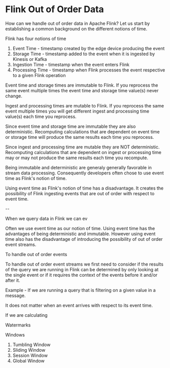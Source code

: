 # Flink Out of Order Data

How can we handle out of order data in Apache Flink? Let us start by establishing a common background on the different notions of time. 

Flink has four notions of time

1. Event Time - timestamp created by the edge device producing the event
2. Storage Time - timestamp added to the event when it is ingested by Kinesis or Kafka
3. Ingestion Time - timestamp when the event enters Flink  
4. Processing Time - timestamp when Flink processes the event respective to a given Flink operation

Event time and storage times are immutable to Flink. If you reprocess the same event multiple times the event time and storage time value(s) never change. 

Ingest and processing times are mutable to Flink. If you reprocess the same event multiple times you will get different ingest and processing time value(s) each time you reprocess.

Since event time and storage time are immutable they are also deterministic. Recomputing calculations that are dependent on event time or storage time will produce the same results each time you reprocess.

Since ingest and processing time are mutable they are NOT deterministic. Recomputing calculations that are dependent on ingest or processing time may or may not produce the same results each time you recompute.

Being immutable and deterministic are generaly generally favorable in stream data processing. Consequently developers often chose to use event time as Flink's notion of time.

Using event time as Flink's notion of time has a disadvantage. It creates the possibility of Flink ingesting events that are out of order with respect to event time.




--

When we query data in Flink we can ev

Often we use event time as our notion of time. Using event time has the advantages of being deterministic and immutable. However using event time also has the disadvantage of introducing the possibility of out of order event streams.

To handle out of order events

To handle out of order event streams we first need to consider if the results of the query we are running in Flink can be determined by only looking at the single event or if it requires the context of the events before it and/or after it. 

Example - If we are running a query that is filtering on a given value in a message. 

It does not matter when an event arrives with respect to its event time.

If we are calculating 

Watermarks


Windows
1. Tumbling Window
2. Sliding Window
3. Session Window
4. Global Window
